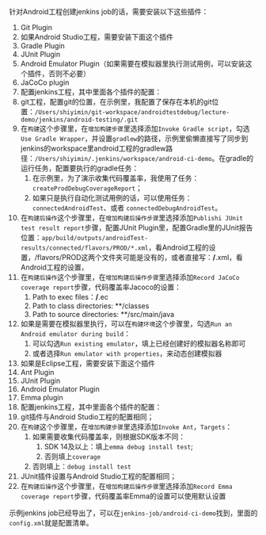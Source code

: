 针对Android工程创建jenkins job的话，需要安装以下这些插件：

1. Git Plugin
2. 如果Android Studio工程，需要安装下面这个插件
  1. Gradle Plugin
  2. JUnit Plugin
  3. Android Emulator Plugin（如果需要在模拟器里执行测试用例，可以安装这个插件，否则不必要）
  4. JaCoCo plugin
3. 配置jenkins工程，其中里面各个插件的配置：
  1. git工程，配置git的位置，在示例里，我配置了保存在本机的git位置：`/Users/shiyimin/git-workspace/androidtestdebug/lecture-demo/jenkins/android-testing/.git`  
  2. 在`构建`这个步骤里，在`增加构建步骤`里选择添加`Invoke Gradle script`，勾选`Use Gradle Wrapper`，并设置`gradlew`的路径，示例里偷懒直接写了同步到jenkins的workspace里android工程的gradlew路径：`/Users/shiyimin/.jenkins/workspace/android-ci-demo`。在gradle的运行任务，配置要执行的gradle任务：
     1. 在示例里，为了演示收集代码覆盖率，我使用了任务：`createProdDebugCoverageReport`；
     2. 如果只是执行自动化测试用例的话，可以使用任务：`connectedAndroidTest`、或者 `connectedDebugAndroidTest`。
  3. 在`构建后操作`这个步骤里，在`增加构建后操作步骤`里选择添加`Publishi JUnit test result report`步骤，配置JUnit Plugin里，配置Gradle里的JUnit报告位置：`app/build/outputs/androidTest-results/connected/flavors/PROD/*.xml`，看Android工程的设置，/flavors/PROD这两个文件夹可能是没有的，或者直接写：**/**.xml，看Android工程的设置，
  4. 在`构建后操作`这个步骤里，在`增加构建后操作步骤`里选择添加`Record JaCoCo coverage report`步骤，代码覆盖率Jacoco的设置：
     1. Path to exec files：**/**.ec
     2. Path to class directories: **/classes
     3. Path to source directories: **/src/main/java
  5. 如果是需要在模拟器里执行，可以在`构建环境`这个步骤里，勾选`Run an Android emulator during build`：
     1. 可以勾选`Run existing emulator`，填上已经创建好的模拟器名称即可
     2. 或者选择`Run emulator with properties`，来动态创建模拟器
4. 如果是Eclipse工程，需要安装下面这个插件
  1. Ant Plugin
  2. JUnit Plugin
  3. Android Emulator Plugin
  4. Emma plugin
5. 配置jenkins工程，其中里面各个插件的配置：
  1. git插件与Android Studio工程的配置相同；
  2. 在`构建`这个步骤里，在`增加构建步骤`里选择添加`Invoke Ant`，`Targets`：
     1. 如果需要收集代码覆盖率，则根据SDK版本不同：
        1. SDK 14及以上：填上`emma debug install test`;
        2. 否则填上`coverage`
     2. 否则填上：`debug install test`
  3. JUnit插件设置与Android Studio工程的配置相同；
  4. 在`构建后操作`这个步骤里，在`增加构建后操作步骤`里选择添加`Record Emma coverage report`步骤，代码覆盖率Emma的设置可以使用默认设置

示例jenkins job已经导出了，可以在`jenkins-job/android-ci-demo`找到，里面的`config.xml`就是配置清单。